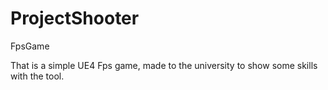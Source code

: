 # ProjectShooter
FpsGame

That is a simple UE4 Fps game, made to the university to show some skills with the tool.

